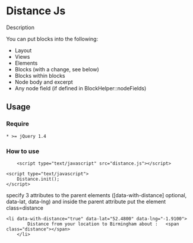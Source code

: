# Distance Js

Description

You can put blocks into the following:

* Layout
* Views
* Elements
* Blocks (with a change, see below)
* Blocks within blocks
* Node body and excerpt
* Any node field (if defined in BlockHelper::nodeFields)


## Usage

### Require
	* >= jQuery 1.4

### How to use
		<script type="text/javascript" src="distance.js"></script>

    <script type="text/javascript">
    	Distance.init();
    </script>

specify 3 attributes to the parent elements ([data-with-distance] optional, data-lat, data-lng) and inside the parent attribute put the element class=distance

    <li data-with-distance="true" data-lat="52.4800" data-lng="-1.9100">
			Distance from your location to Birmingham about : 	<span class="distance"></span>
		</li>

  
